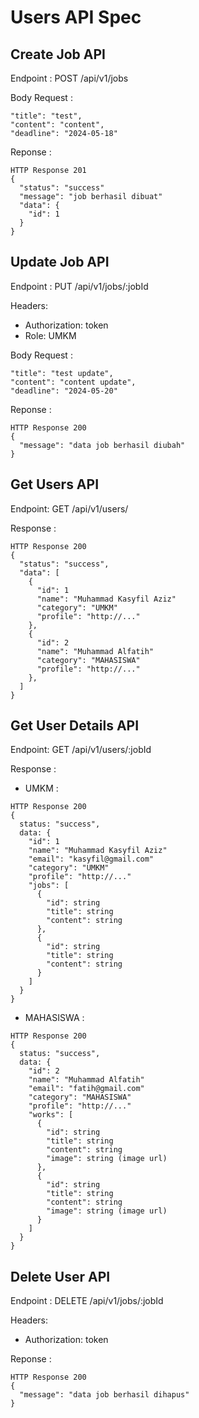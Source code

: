 # Users API Spec

## Create Job API
Endpoint : POST /api/v1/jobs

Body Request :
```
"title": "test",
"content": "content",
"deadline": "2024-05-18"
```

Reponse :
```
HTTP Response 201
{
  "status": "success"
  "message": "job berhasil dibuat"
  "data": {
    "id": 1
  }
}
```

## Update Job API
Endpoint : PUT /api/v1/jobs/:jobId

Headers:
- Authorization: token
- Role: UMKM

Body Request :
```
"title": "test update",
"content": "content update",
"deadline": "2024-05-20"
```

Reponse :
```
HTTP Response 200
{
  "message": "data job berhasil diubah"
}
```

## Get Users API
Endpoint: GET /api/v1/users/

Response :
```
HTTP Response 200
{
  "status": "success",
  "data": [
    {
      "id": 1
      "name": "Muhammad Kasyfil Aziz"
      "category": "UMKM"
      "profile": "http://..."
    },
    {
      "id": 2
      "name": "Muhammad Alfatih"
      "category": "MAHASISWA"
      "profile": "http://..."
    },
  ]
}
```

## Get User Details API
Endpoint: GET /api/v1/users/:jobId

Response :
- UMKM :
```
HTTP Response 200
{
  status: "success",
  data: {
    "id": 1
    "name": "Muhammad Kasyfil Aziz"
    "email": "kasyfil@gmail.com"
    "category": "UMKM"
    "profile": "http://..."
    "jobs": [
      {
        "id": string
        "title": string
        "content": string
      },
      {
        "id": string
        "title": string
        "content": string
      }
    ]
  }
}
```
- MAHASISWA :
```
HTTP Response 200
{
  status: "success",
  data: {
    "id": 2
    "name": "Muhammad Alfatih"
    "email": "fatih@gmail.com"
    "category": "MAHASISWA"
    "profile": "http://..."
    "works": [
      {
        "id": string
        "title": string
        "content": string
        "image": string (image url)
      },
      {
        "id": string
        "title": string
        "content": string
        "image": string (image url)
      }
    ]
  }
}
```

## Delete User API
Endpoint : DELETE /api/v1/jobs/:jobId

Headers:
- Authorization: token

Reponse :
```
HTTP Response 200
{
  "message": "data job berhasil dihapus"
}
```

